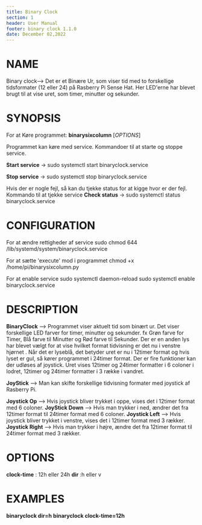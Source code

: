 ```yaml
---
title: Binary Clock
section: 1
header: User Manual
footer: binary clock 1.1.0
date: December 02,2022
---
```


# NAME

Binary clock--> Det er et Binære Ur, som viser tid  med to forskellige tidsformater (12 eller 24) på Rasberry Pi Sense Hat. Her LED'erne har blevet brugt til at vise uret, som timer, minutter og sekunder.

# SYNOPSIS
For at Køre programmet:
**binarysixcolumn** [*OPTIONS*]

Programmet kan køre med service. Kommandoer til at starte og stoppe service.

**Start service** ->  sudo systemctl start binaryclock.service

**Stop service** -> sudo systemctl stop binaryclock.service

Hvis der er nogle fejl, så kan du tjekke status for at kigge hvor er der fejl. Kommando til at tjekke service
**Check status** ->  sudo systemctl status binaryclock.service

# CONFIGURATION
For at ændre rettigheder  af service 
sudo chmod 644 /lib/systemd/system/binaryclock.service

For at sætte 'execute' mod i programmet
chmod +x /home/pi/binarysixcolumn.py

For at enable service
sudo systemctl daemon-reload
sudo systemctl enable binaryclock.service

# DESCRIPTION

**BinaryClock** --> Programmet viser aktuelt tid som binært ur. Det viser forskellige LED farver for timer, minutter og sekumder.
                    fx Grøn farve for Timer, Blå farve til Minutter og Rød farve til Sekunder.
                    Der er en anden lys har blevet vælgt for at vise hvilket format tidvisning er det nu i venstre hjørnet . 
                    Når det er lyseblå, det betyder uret er nu i 12timer format og hvis lyset er gul, så kører programmet i 24timer format.
                    Der er fire funktioner kan der udløses af joystick. 
                    Uret vises 12timer og 24timer formatter i 6 coloner i lodret, 12timer og 24timer formatter i 3 række i vandret. 

**JoyStick**  --> Man kan skifte forskellige tidvisning formater med joystick af Rasberry Pi.

**Joystick Op** --> Hvis joystick bliver trykket i oppe, vises det i 12timer format med 6 coloner.
**JoyStick Down** --> Hvis man trykker i ned, ændrer det fra 12timer format til 24timer format med 6 coloner.
**Joystick Left** -->  Hvis joystick bliver trykket i venstre, vises det i 12timer format med 3 rækker.
**Joystick Right** -->  Hvis man trykker i højre, ændre det fra 12timer format til 24timer format med 3 rækker.

# OPTIONS
**clock-time**
: 12h eller 24h 
**dir**
:h eller v

# EXAMPLES

**binaryclock dir=h**
**binaryclock clock-time=12h**